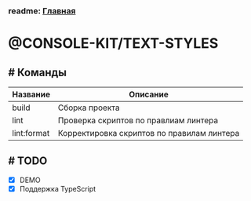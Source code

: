 ### readme: [Главная](./../README.md)

# @CONSOLE-KIT/TEXT-STYLES

## # Команды

| Название    | Описание                                   |
| ----------- | ------------------------------------------ |
| build       | Сборка проекта                             |
| lint        | Проверка скриптов по правлиам линтера      |
| lint:format | Корректировка скриптов по правилам линтера |

## # TODO

- [x] DEMO
- [x] Поддержка TypeScript
